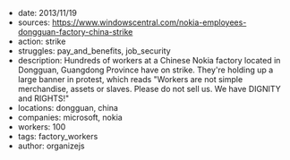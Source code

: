 - date: 2013/11/19
- sources: https://www.windowscentral.com/nokia-employees-dongguan-factory-china-strike
- action: strike
- struggles: pay_and_benefits, job_security
- description: Hundreds of workers at a Chinese Nokia factory located in Dongguan, Guangdong Province have on strike. They're holding up a large banner in protest, which reads "Workers are not simple merchandise, assets or slaves. Please do not sell us. We have DIGNITY and RIGHTS!"
- locations: dongguan, china
- companies: microsoft, nokia
- workers: 100
- tags: factory_workers
- author: organizejs
